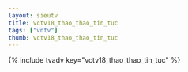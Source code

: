 ```yaml
--- 
layout: sieutv
title: vctv18_thao_thao_tin_tuc
tags: ["vntv"]
thumb: vctv18_thao_thao_tin_tuc
---
```

{% include tvadv key="vctv18_thao_thao_tin_tuc" %}
